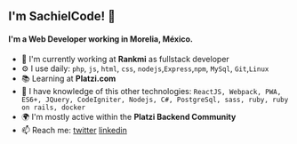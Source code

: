 ## I'm SachielCode! 👋

#### I'm a Web Developer working in Morelia, México.

- 🏢 I'm currently working at **Rankmi** as fullstack developer
- ⚙️ I use daily: `php`, `js`, `html`, `css`, `nodejs`,`Express`,`npm`, `MySql`, `Git`,`Linux`
- 📚 Learning at **Platzi.com**
- 🌌 I have knowledge of this other technologies: `ReactJS, Webpack, PWA, ES6+, JQuery, CodeIgniter, Nodejs, C#, PostgreSql, sass, ruby, ruby on rails, docker`
- 🌍 I'm mostly active within the **Platzi Backend Community**
- 📫 Reach me: 
[twitter](https://twitter.com/sachielcode)
[linkedin](https://www.linkedin.com/in/sachielcode/)
